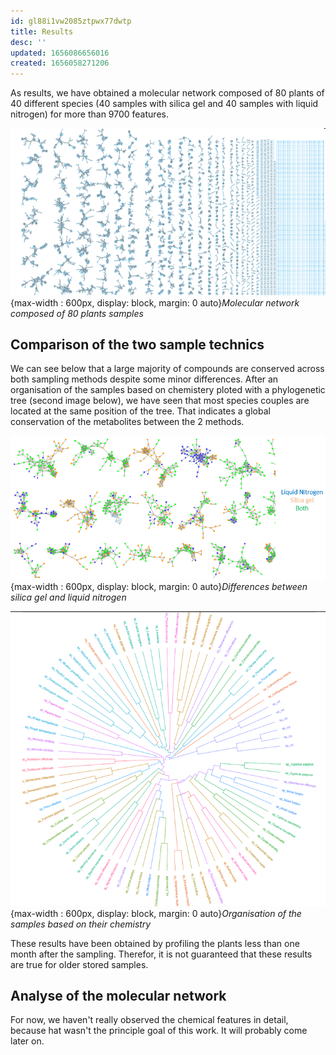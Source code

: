 ```yaml
---
id: gl88i1vw2085ztpwx77dwtp
title: Results
desc: ''
updated: 1656086656016
created: 1656058271206
---
```


As results, we have obtained a molecular network composed of 80 plants of 40 different species (40 samples with silica gel and 40 samples with liquid nitrogen) for more than 9700 features.

![molecular network](assets/images/molecular_network.png){max-width : 600px, display: block, margin: 0 auto}*Molecular network composed of 80 plants samples*

## Comparison of the two sample technics

We can see below that a large majority of compounds are conserved across both sampling methods despite some minor differences. After an organisation of the samples based on chemistery ploted with a phylogenetic tree (second image below), we have seen that most species couples are located at the same position of the tree. That indicates a global conservation of the metabolites between the 2 methods.

![molecular comparison](assets/images/molecular_comparison.png){max-width : 600px, display: block, margin: 0 auto}*Differences between silica gel and liquid nitrogen*

![chemotaxonomic tree](assets/images/phylogenetic_tree.png){max-width : 600px, display: block, margin: 0 auto}*Organisation of the samples based on their chemistry*

These results have been obtained by profiling the plants less than one month after the sampling. Therefor, it is not guaranteed that these results are true for older stored samples.

## Analyse of the molecular network

For now, we haven't really observed the chemical features in detail, because hat wasn't the principle goal of this work. It will probably come later on.
